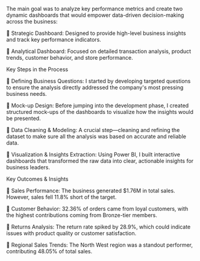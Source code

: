 The main goal was to analyze key performance metrics and create two dynamic dashboards that would empower data-driven decision-making across the business:

🔹 Strategic Dashboard: Designed to provide high-level business insights and track key performance indicators.

🔹 Analytical Dashboard: Focused on detailed transaction analysis, product trends, customer behavior, and store performance.

Key Steps in the Process

🔹 Defining Business Questions: I started by developing targeted questions to ensure the analysis directly addressed the company's most pressing business needs.

🔹 Mock-up Design: Before jumping into the development phase, I created structured mock-ups of the dashboards to visualize how the insights would be presented.

🔹 Data Cleaning & Modeling: A crucial step—cleaning and refining the dataset to make sure all the analysis was based on accurate and reliable data.

🔹 Visualization & Insights Extraction: Using Power BI, I built interactive dashboards that transformed the raw data into clear, actionable insights for business leaders.

Key Outcomes & Insights

🔹 Sales Performance: The business generated $1.76M in total sales. However, sales fell 11.8% short of the target.
  
🔹 Customer Behavior: 32.36% of orders came from loyal customers, with the highest contributions coming from Bronze-tier members.

🔹 Returns Analysis: The return rate spiked by 28.9%, which could indicate issues with product quality or customer satisfaction. 

🔹 Regional Sales Trends: The North West region was a standout performer, contributing 48.05% of total sales. 
